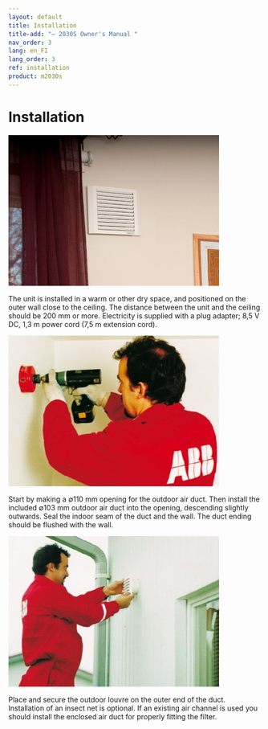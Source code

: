 ```yaml
---
layout: default
title: Installation
title-add: "– 2030S Owner's Manual "
nav_order: 3
lang: en_FI
lang_order: 3
ref: installation
product: m2030s
---
```


# Installation

![alt text](/assets/images/pic01a.jpg "Logo Title Text 1")

The unit is installed in a warm or other dry space, and positioned on the outer wall close to the ceiling. The distance between the unit and the ceiling should be 200 mm or more. Electricity is supplied with a plug adapter; 8,5 V DC, 1,3 m power cord (7,5 m extension cord).

![alt text](/assets/images/pic02a.jpg "Logo Title Text 1")

Start by making a ∅110 mm opening for the outdoor air duct. Then install the included ∅103 mm outdoor air duct into the opening, descending slightly outwards. Seal the indoor seam of the duct and the wall. The duct ending should be flushed with the wall.

![alt text](/assets/images/pic03a.jpg "Logo Title Text 1")

Place and secure the outdoor louvre on the outer end of the duct. Installation of an insect net is optional. If an existing air channel is used you should install the enclosed air duct for properly fitting the filter.
